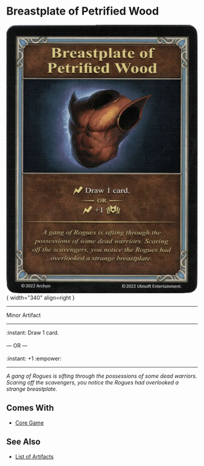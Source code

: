 # Breastplate of Petrified Wood

![Breastplate of Petrified Wood](../assets/artifacts_minor-breastplate_of_petrified_wood.webp){ width="340" align=right }
___
Minor Artifact
___
:instant: Draw 1 card.<br><br>— OR —<br><br>:instant: +1 :empower:
___
*A gang of Rogues is sifting through the possessions of some dead warriors. Scaring off the scavengers, you notice the Rogues had overlooked a strange breastplate.*


## Comes With

- [Core Game](../content.md)


## See Also

- [List of Artifacts](../artifacts.md)
